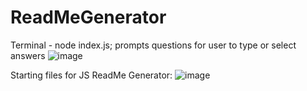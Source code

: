 # ReadMeGenerator
Terminal - node index.js; prompts questions for user to type or select answers
![image](https://user-images.githubusercontent.com/79474830/115473665-bf1dcb80-a201-11eb-9a75-f905f7a1ed38.png)


Starting files for JS ReadMe Generator:
![image](https://user-images.githubusercontent.com/79474830/115460979-87f1ef00-a1ee-11eb-8f43-4f05bb1132ff.png)
